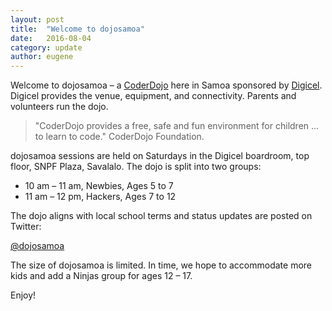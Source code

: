 ```yaml
---
layout: post
title:  "Welcome to dojosamoa"
date:   2016-08-04
category: update 
author: eugene
---
```


Welcome to dojosamoa – a [CoderDojo][1] here in Samoa sponsored by [Digicel][2]. Digicel provides the venue, equipment, and connectivity. Parents and volunteers run the dojo.

> "CoderDojo provides a free, safe and fun environment for
> children … to learn to code." CoderDojo Foundation.

dojosamoa sessions are held on Saturdays in the Digicel boardroom, top floor, SNPF Plaza, Savalalo. The dojo is split into two groups:

- 10 am – 11 am, Newbies, Ages 5 to 7
- 11 am – 12 pm, Hackers, Ages 7 to 12

The dojo aligns with local school terms and status updates are posted on Twitter:

[\@dojosamoa][3]

The size of dojosamoa is limited. In time, we hope to accommodate more kids and add a Ninjas group for ages 12 – 17.

Enjoy!

[1]: https://coderdojo.com
[2]: http://digicelsamoa.com
[3]: https://twitter.com/dojosamoa

